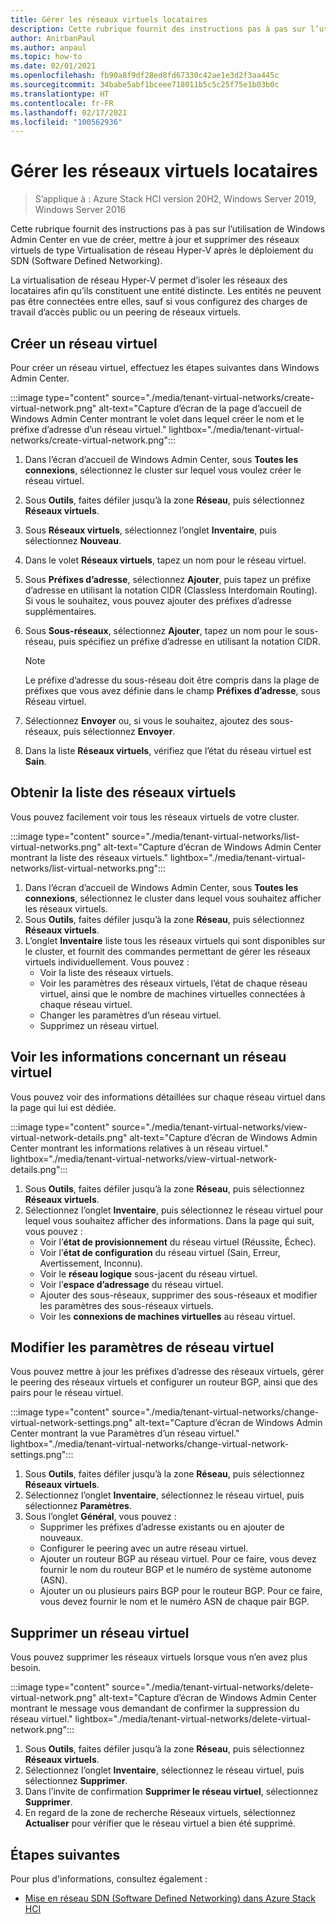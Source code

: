 ```yaml
---
title: Gérer les réseaux virtuels locataires
description: Cette rubrique fournit des instructions pas à pas sur l’utilisation de Windows Admin Center en vue de créer, mettre à jour et supprimer des réseaux virtuels de type Virtualisation de réseau Hyper-V après le déploiement du SDN (Software Defined Networking).
author: AnirbanPaul
ms.author: anpaul
ms.topic: how-to
ms.date: 02/01/2021
ms.openlocfilehash: fb90a8f9df28ed8fd67330c42ae1e3d2f3aa445c
ms.sourcegitcommit: 34babe5abf1bceee718011b5c5c25f75e1b03b0c
ms.translationtype: HT
ms.contentlocale: fr-FR
ms.lasthandoff: 02/17/2021
ms.locfileid: "100562936"
---
```

# <a name="manage-tenant-virtual-networks"></a>Gérer les réseaux virtuels locataires

>S’applique à : Azure Stack HCI version 20H2, Windows Server 2019, Windows Server 2016

Cette rubrique fournit des instructions pas à pas sur l’utilisation de Windows Admin Center en vue de créer, mettre à jour et supprimer des réseaux virtuels de type Virtualisation de réseau Hyper-V après le déploiement du SDN (Software Defined Networking).

La virtualisation de réseau Hyper-V permet d’isoler les réseaux des locataires afin qu’ils constituent une entité distincte. Les entités ne peuvent pas être connectées entre elles, sauf si vous configurez des charges de travail d’accès public ou un peering de réseaux virtuels.

## <a name="create-a-virtual-network"></a>Créer un réseau virtuel
Pour créer un réseau virtuel, effectuez les étapes suivantes dans Windows Admin Center.

:::image type="content" source="./media/tenant-virtual-networks/create-virtual-network.png" alt-text="Capture d’écran de la page d’accueil de Windows Admin Center montrant le volet dans lequel créer le nom et le préfixe d’adresse d’un réseau virtuel." lightbox="./media/tenant-virtual-networks/create-virtual-network.png":::

1. Dans l’écran d’accueil de Windows Admin Center, sous **Toutes les connexions**, sélectionnez le cluster sur lequel vous voulez créer le réseau virtuel.
1. Sous **Outils**, faites défiler jusqu’à la zone **Réseau**, puis sélectionnez **Réseaux virtuels**.
1. Sous **Réseaux virtuels**, sélectionnez l’onglet **Inventaire**, puis sélectionnez **Nouveau**.
1. Dans le volet **Réseaux virtuels**, tapez un nom pour le réseau virtuel.
1. Sous **Préfixes d’adresse**, sélectionnez **Ajouter**, puis tapez un préfixe d’adresse en utilisant la notation CIDR (Classless Interdomain Routing). Si vous le souhaitez, vous pouvez ajouter des préfixes d’adresse supplémentaires.
1. Sous **Sous-réseaux**, sélectionnez **Ajouter**, tapez un nom pour le sous-réseau, puis spécifiez un préfixe d’adresse en utilisant la notation CIDR.

   >[!NOTE]
   > Le préfixe d’adresse du sous-réseau doit être compris dans la plage de préfixes que vous avez définie dans le champ **Préfixes d’adresse**, sous Réseau virtuel.

1. Sélectionnez **Envoyer** ou, si vous le souhaitez, ajoutez des sous-réseaux, puis sélectionnez **Envoyer**.
1. Dans la liste **Réseaux virtuels**, vérifiez que l’état du réseau virtuel est **Sain**.

## <a name="get-a-list-of-virtual-networks"></a>Obtenir la liste des réseaux virtuels
Vous pouvez facilement voir tous les réseaux virtuels de votre cluster.

:::image type="content" source="./media/tenant-virtual-networks/list-virtual-networks.png" alt-text="Capture d’écran de Windows Admin Center montrant la liste des réseaux virtuels." lightbox="./media/tenant-virtual-networks/list-virtual-networks.png":::

1. Dans l’écran d’accueil de Windows Admin Center, sous **Toutes les connexions**, sélectionnez le cluster dans lequel vous souhaitez afficher les réseaux virtuels.
1. Sous **Outils**, faites défiler jusqu’à la zone **Réseau**, puis sélectionnez **Réseaux virtuels**.
1. L’onglet **Inventaire** liste tous les réseaux virtuels qui sont disponibles sur le cluster, et fournit des commandes permettant de gérer les réseaux virtuels individuellement. Vous pouvez :
    - Voir la liste des réseaux virtuels.
    - Voir les paramètres des réseaux virtuels, l’état de chaque réseau virtuel, ainsi que le nombre de machines virtuelles connectées à chaque réseau virtuel.
    - Changer les paramètres d’un réseau virtuel.
    - Supprimez un réseau virtuel.

## <a name="view-virtual-network-details"></a>Voir les informations concernant un réseau virtuel
Vous pouvez voir des informations détaillées sur chaque réseau virtuel dans la page qui lui est dédiée.

:::image type="content" source="./media/tenant-virtual-networks/view-virtual-network-details.png" alt-text="Capture d’écran de Windows Admin Center montrant les informations relatives à un réseau virtuel." lightbox="./media/tenant-virtual-networks/view-virtual-network-details.png":::

1. Sous **Outils**, faites défiler jusqu’à la zone **Réseau**, puis sélectionnez **Réseaux virtuels**.
1. Sélectionnez l’onglet **Inventaire**, puis sélectionnez le réseau virtuel pour lequel vous souhaitez afficher des informations. Dans la page qui suit, vous pouvez :
    - Voir l’**état de provisionnement** du réseau virtuel (Réussite, Échec).
    - Voir l’**état de configuration** du réseau virtuel (Sain, Erreur, Avertissement, Inconnu).
    - Voir le **réseau logique** sous-jacent du réseau virtuel.
    - Voir l’**espace d’adressage** du réseau virtuel.
    - Ajouter des sous-réseaux, supprimer des sous-réseaux et modifier les paramètres des sous-réseaux virtuels.
    - Voir les **connexions de machines virtuelles** au réseau virtuel.

## <a name="change-virtual-network-settings"></a>Modifier les paramètres de réseau virtuel
Vous pouvez mettre à jour les préfixes d’adresse des réseaux virtuels, gérer le peering des réseaux virtuels et configurer un routeur BGP, ainsi que des pairs pour le réseau virtuel.

:::image type="content" source="./media/tenant-virtual-networks/change-virtual-network-settings.png" alt-text="Capture d’écran de Windows Admin Center montrant la vue Paramètres d’un réseau virtuel." lightbox="./media/tenant-virtual-networks/change-virtual-network-settings.png":::

1. Sous **Outils**, faites défiler jusqu’à la zone **Réseau**, puis sélectionnez **Réseaux virtuels**.
1. Sélectionnez l’onglet **Inventaire**, sélectionnez le réseau virtuel, puis sélectionnez **Paramètres**.
1. Sous l’onglet **Général**, vous pouvez :
    - Supprimer les préfixes d’adresse existants ou en ajouter de nouveaux.
    - Configurer le peering avec un autre réseau virtuel.
    - Ajouter un routeur BGP au réseau virtuel. Pour ce faire, vous devez fournir le nom du routeur BGP et le numéro de système autonome (ASN).
    - Ajouter un ou plusieurs pairs BGP pour le routeur BGP. Pour ce faire, vous devez fournir le nom et le numéro ASN de chaque pair BGP.

## <a name="delete-a-virtual-network"></a>Supprimer un réseau virtuel
Vous pouvez supprimer les réseaux virtuels lorsque vous n’en avez plus besoin.

:::image type="content" source="./media/tenant-virtual-networks/delete-virtual-network.png" alt-text="Capture d’écran de Windows Admin Center montrant le message vous demandant de confirmer la suppression du réseau virtuel." lightbox="./media/tenant-virtual-networks/delete-virtual-network.png":::

1. Sous **Outils**, faites défiler jusqu’à la zone **Réseau**, puis sélectionnez **Réseaux virtuels**.
1. Sélectionnez l’onglet **Inventaire**, sélectionnez le réseau virtuel, puis sélectionnez **Supprimer**.
1. Dans l’invite de confirmation **Supprimer le réseau virtuel**, sélectionnez **Supprimer**.
1. En regard de la zone de recherche Réseaux virtuels, sélectionnez **Actualiser** pour vérifier que le réseau virtuel a bien été supprimé.

## <a name="next-steps"></a>Étapes suivantes
Pour plus d'informations, consultez également :
- [Mise en réseau SDN (Software Defined Networking) dans Azure Stack HCI](../concepts/software-defined-networking.md)
